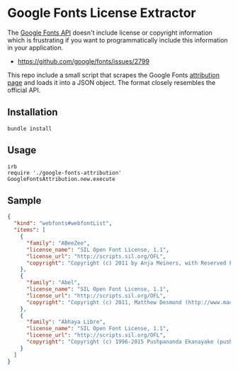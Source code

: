 # Google Fonts License Extractor

The [Google Fonts API](https://developers.google.com/fonts/docs/developer_api) doesn't include license or copyright information which is frustrating if you want to programmatically include this information in your application.

- https://github.com/google/fonts/issues/2799

This repo include a small script that scrapes the Google Fonts [attribution page](https://fonts.google.com/attribution) and loads it into a JSON object. The format closely resembles the official API.

## Installation

```
bundle install
```

## Usage

```
irb
require './google-fonts-attribution'
GoogleFontsAttribution.new.execute
```

## Sample

```JSON
{
  "kind": "webfonts#webfontList",
  "items": [
    {
      "family": "ABeeZee",
      "license_name": "SIL Open Font License, 1.1",
      "license_url": "http://scripts.sil.org/OFL",
      "copyright": "Copyright (c) 2011 by Anja Meiners, with Reserved Font Name 'ABeeZee'"
    },
    {
      "family": "Abel",
      "license_name": "SIL Open Font License, 1.1",
      "license_url": "http://scripts.sil.org/OFL",
      "copyright": "Copyright (c) 2011, Matthew Desmond (http://www.madtype.com | mattdesmond@gmail.com), with Reserved Font Name Abel."
    },
    {
      "family": "Abhaya Libre",
      "license_name": "SIL Open Font License, 1.1",
      "license_url": "http://scripts.sil.org/OFL",
      "copyright": "Copyright (c) 1996-2015 Pushpananda Ekanayake (pushpanandae@gmail.com) Copyright (c) 2015 Sol Matas (sol@sonnenshine.com.ar) Copyright (c) 2015 Mooniak (hello@mooniak.com)"
    }
  ]
}
```
